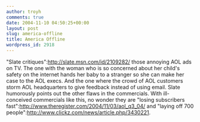 ```yaml
---
author: troyh
comments: true
date: 2004-11-10 04:50:25+00:00
layout: post
slug: america-offline
title: America Offline
wordpress_id: 2918
---
```


"Slate critiques":http://slate.msn.com/id/2109282/ those annoying AOL ads on TV. The one with the woman who is so concerned about her child's safety on the internet hands her baby to a stranger so she can make her case to the AOL execs. And the one where the crowd of AOL customers storm AOL headquarters to give feedback instead of using email. Slate humorously points out the other flaws in the commercials. With ill-conceived commercials like this, no wonder they are "losing subscribers fast":http://www.theregister.com/2004/11/03/aol_q3_04/ and "laying off 700 people":http://www.clickz.com/news/article.php/3430221.
